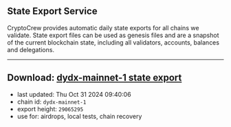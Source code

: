 ## State Export Service
CryptoCrew provides automatic daily state exports for all chains we validate. State export files can be used as genesis files and are a snapshot of the current blockchain state, including all validators, accounts, balances and delegations.

---
**Download: [dydx-mainnet-1 state export](https://dl-tyo.ccvalidators.com/SERVICE/dydx/dydx-mainnet-1_export_29065295.json)**
---

- last updated: Thu Oct 31 2024 09:40:06
- chain id: `dydx-mainnet-1`
- export height: `29065295`
- use for: airdrops, local tests, chain recovery
